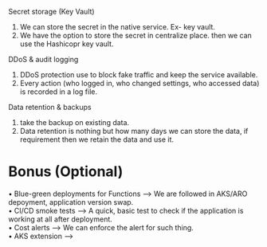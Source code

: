 Secret storage (Key Vault) <br>
1. We can store the secret in the native service. Ex- key vault.
2. We have the option to store the secret in centralize place. then we can use the Hashicopr key vault.

DDoS & audit logging <br>
1. DDoS protection use to block fake traffic and keep the service available.
2. Every action (who logged in, who changed settings, who accessed data) is recorded in a log file.
   
Data retention & backups <br>
1. take the backup on existing data.
2. Data retention is nothing but how many days we can store the data, if requirement then we retain the data and use it.


# Bonus (Optional)
• Blue-green deployments for Functions --> We are followed in AKS/ARO depoyment, application version swap. <br>
• CI/CD smoke tests --> A quick, basic test to check if the application is working at all after deployment. <br>
• Cost alerts --> We can enforce the alert for such thing.<br>
• AKS extension --> 





